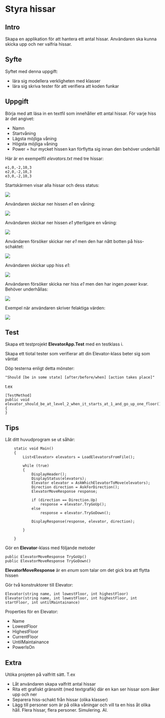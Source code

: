 ﻿# Styra hissar

## Intro

Skapa en applikation för att hantera ett antal hissar. Användaren ska kunna skicka upp och ner valfria hissar.



## Syfte

Syftet med denna uppgift:
- lära sig modellera verkligheten med klasser
- lära sig skriva tester för att verifiera att koden funkar

## Uppgift

Börja med att läsa in en textfil som innehåller ett antal hissar. För varje hiss är det angivet:
- Namn
- Startvåning
- Lägsta möjliga våning
- Högsta möjliga våning
- Power = hur mycket hissen kan förflytta sig innan den behöver underhåll




Här är en exempelfil *elevators.txt* med tre hissar:

    e1,0,-2,10,3
    e2,0,-2,10,3
    e3,0,-2,10,3

Startskärmen visar alla hissar och dess status:

![](1.PNG)

Användaren skickar ner hissen *e1* en våning:

![](2.PNG)

Användaren skickar ner hissen *e1* ytterligare en våning:

![](3.PNG)


Användaren försöker skickar ner *e1* men den har nått botten på hiss-schaktet:

![](4.PNG)

Användaren skickar upp hiss *e1*:

![](5.PNG)

Användaren försöker skicka ner hiss *e1* men den har ingen *power* kvar. Behöver underhållas:

![](6.PNG)

Exempel när användaren skriver felaktiga värden:

![](7.PNG)

## Test

Skapa ett testprojekt **ElevatorApp.Test** med en testklass i.

Skapa ett tiotal tester som verifierar att din Elevator-klass beter sig som väntat

Döp testerna enligt detta mönster:

    "Should [be in some state] [after/before/when] [action takes place]"

t.ex

    [TestMethod]
    public void elevator_should_be_at_level_2_when_it_starts_at_1_and_go_up_one_floor()
    {
    }



## Tips

Låt ditt huvudprogram se ut såhär:

        static void Main()
        {
            List<Elevator> elevators = LoadElevatorsFromFile();

            while (true)
            {
                DisplayHeader();
                DisplayStatus(elevators);
                Elevator elevator = AskWhichElevatorToMove(elevators);
                Direction direction = AskForDirection();
                ElevatorMoveResponse response;

                if (direction == Direction.Up)
                    response = elevator.TryGoUp();
                else
                    response = elevator.TryGoDown();

                DisplayResponse(response, elevator, direction);

            }

        }

Gör en **Elevator**-klass med följande metoder

    public ElevatorMoveResponse TryGoUp()
    public ElevatorMoveResponse TryGoDown()

**ElevatorMoveResponse** är en *enum* som talar om det gick bra att flytta hissen

Gör två konstruktorer till Elevator:

    Elevator(string name, int lowestFloor, int highestFloor)    
    Elevator(string name, int lowestFloor, int highestFloor, int startFloor, int untilMaintainance)

Properties för en Elevator:

- Name 
- LowestFloor
- HighestFloor
- CurrentFloor
- UntilMaintainance 
- PowerIsOn

## Extra

Utöka projeten på valfritt sätt. T.ex 
- Låt användaren skapa valfritt antal hissar
- Rita ett grafiskt gränsnitt (med textgrafik) där en kan ser hissar som åker upp och ner
- Separera hiss-schakt från hissar (olika klasser)
- Lägg till personer som är på olika våningar och vill ta en hiss åt olika håll. Flera hissar, flera personer. Simulering. AI.